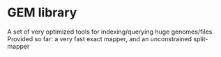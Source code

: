 # GEM library

A set of very optimized tools for indexing/querying huge genomes/files. Provided so far: a very fast exact mapper, and an unconstrained split-mapper
